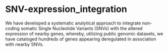 # SNV-expression_integration
We have developed a systematic analytical approach to integrate non-coding somatic Single Nucleotide Variants (SNVs) with the altered expression of nearby genes, whereby, utilizing public genomic datasets, we have cataloged hundreds of genes appearing deregulated in association with nearby SNVs.
